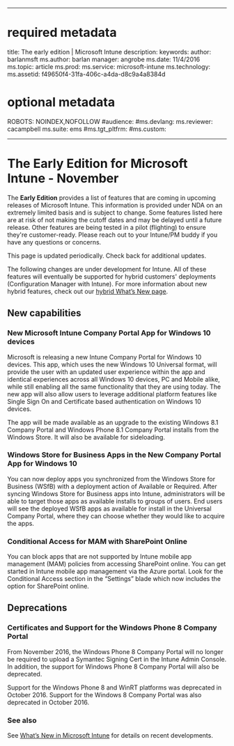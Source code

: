 

---
# required metadata

title: The early edition | Microsoft Intune
description:
keywords:
author: barlanmsft
ms.author: barlan
manager: angrobe
ms.date: 11/4/2016
ms.topic: article
ms.prod:
ms.service: microsoft-intune
ms.technology:
ms.assetid: f49650f4-31fa-406c-a4da-d8c9a4a8384d

# optional metadata

ROBOTS: NOINDEX,NOFOLLOW
#audience:
#ms.devlang:
ms.reviewer: cacampbell
ms.suite: ems
#ms.tgt_pltfrm:
#ms.custom:

---

# The Early Edition for Microsoft Intune - November

The **Early Edition** provides a list of features that are coming in upcoming releases of Microsoft Intune. This information is provided under NDA on an extremely limited basis and is subject to change. Some features listed here are at risk of not making the cutoff dates and may be delayed until a future release. Other features are being tested in a pilot (flighting) to ensure they're customer-ready. Please reach out to your Intune/PM buddy if you have any questions or concerns.

This page is updated periodically. Check back for additional updates.

The following changes are under development for Intune. All of these features will eventually be supported for hybrid customers' deployments (Configuration Manager with Intune). For more information about new hybrid features, check out our [hybrid What’s New page](https://technet.microsoft.com/en-US/library/mt718155(TechNet.10).aspx).

## New capabilities

### New Microsoft Intune Company Portal App for Windows 10 devices
Microsoft is releasing a new Intune Company Portal for Windows 10 devices. This app, which uses the new Windows 10 Universal format, will provide the user with an updated user experience within the app and identical experiences across all Windows 10 devices, PC and Mobile alike, while still enabling all the same functionality that they are using today. The new app will also allow users to leverage additional platform features like Single Sign On and Certificate based authentication on Windows 10 devices.

The app will be made available as an upgrade to the existing Windows 8.1 Company Portal and Windows Phone 8.1 Company Portal installs from the Windows Store. It will also be available for sideloading.

### Windows Store for Business Apps in the New Company Portal App for Windows 10
You can now deploy apps you synchronized from the Windows Store for Business (WSfB) with a deployment action of Available or Required. After syncing Windows Store for Business apps into Intune, administrators will be able to target those apps as available installs to groups of users. End users will see the deployed WSfB apps as available for install in the Universal Company Portal, where they can choose whether they would like to acquire the apps.

### Conditional Access for MAM with SharePoint Online

You can block apps that are not supported by Intune mobile app management (MAM) policies from accessing SharePoint online.  You can get started in Intune mobile app management via the Azure portal. Look for the  Conditional Access section in the “Settings” blade which now includes the option for SharePoint online.

## Deprecations

### Certificates and Support for the Windows Phone 8 Company Portal

From November 2016, the Windows Phone 8 Company Portal will no longer be required to upload a Symantec Signing Cert in the Intune Admin Console. In addition, the support for Windows Phone 8 Company Portal will also be deprecated.

Support for the Windows Phone 8 and WinRT platforms was deprecated in October 2016. Support for the Windows 8 Company Portal was also deprecated in October 2016.

### See also
See [What’s New in Microsoft Intune](whats-new-in-microsoft-intune.md) for details on recent developments.
